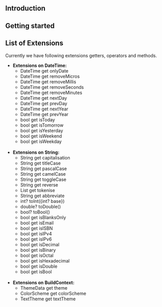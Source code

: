 ## Introduction

## Getting started

## List of Extensions

Currently we have following extensions getters, operators and methods.

- **Extensions on DateTime:**
    - DateTime get onlyDate
    - DateTime get removeMicros
    - DateTime get removeMillis
    - DateTime get removeSeconds
    - DateTime get removeMinutes
    - DateTime get nextDay
    - DateTime get prevDay
    - DateTime get nextYear
    - DateTime get prevYear
    - bool get isToday
    - bool get isTomorrow
    - bool get isYesterday
    - bool get isWeekend
    - bool get isWeekday
    <br />
- **Extensions on String:**
    - String get capitalisation
    - String get titleCase
    - String get pascalCase
    - String get camelCase
    - String get toggleCase
    - String get reverse
    - List<String> get tokenise
    - String get abbreviate
    - int? toInt({int? base})
    - double? toDouble()
    - bool? toBool()
    - bool get isBlanksOnly
    - bool get isEmail
    - bool get isISBN
    - bool get isIPv4
    - bool get isIPv6
    - bool get isDecimal
    - bool get isBinary
    - bool get isOctal
    - bool get isHexadecimal
    - bool get isDouble
    - bool get isBool
    <br />
- **Extensions on BuildContext:**
    - ThemeData get theme
    - ColorScheme get colorScheme
    - TextTheme get textTheme
    <br />